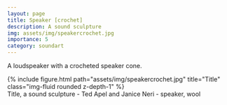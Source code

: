 ```yaml
---
layout: page
title: Speaker [crochet]
description: A sound sculpture 
img: assets/img/speakercrochet.jpg
importance: 5
category: soundart
---
```


A loudspeaker with a crocheted speaker cone.



<div class="row">
    <div class="col-sm mt-3 mt-md-0">
        {% include figure.html path="assets/img/speakercrochet.jpg" title="Title" class="img-fluid rounded z-depth-1" %}
    </div>
</div>
<div class="caption">
    Title, a sound sculpture - Ted Apel and Janice Neri - speaker, wool

</div>



